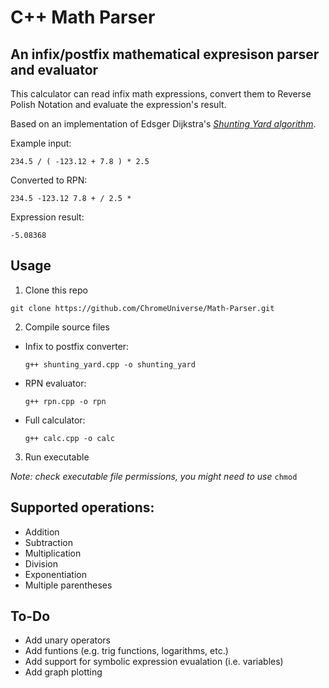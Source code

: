 # C++ Math Parser

## An infix/postfix mathematical expresison parser and evaluator

This calculator can read infix math expressions, convert them to Reverse Polish Notation and evaluate the expression's result.

Based on an implementation of Edsger Dijkstra's [_Shunting Yard algorithm_](https://en.wikipedia.org/wiki/Shunting-yard_algorithm).

Example input:

`234.5 / ( -123.12 + 7.8 ) * 2.5`

Converted to RPN:

`234.5 -123.12 7.8 + / 2.5 *`

Expression result:

`-5.08368`


## Usage

1. Clone this repo

  `git clone https://github.com/ChromeUniverse/Math-Parser.git`

2. Compile source files

* Infix to postfix converter:

  `g++ shunting_yard.cpp -o shunting_yard`

* RPN evaluator:

  `g++ rpn.cpp -o rpn`

* Full calculator:

  `g++ calc.cpp -o calc`


3. Run executable

_Note: check executable file permissions, you might need to use_ `chmod`


## Supported operations:

* Addition
* Subtraction
* Multiplication
* Division
* Exponentiation
* Multiple parentheses

## To-Do

* Add unary operators
* Add funtions (e.g. trig functions, logarithms, etc.)
* Add support for symbolic expression evualation (i.e. variables)
* Add graph plotting
